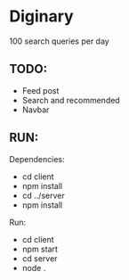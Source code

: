 # Diginary
100 search queries per day

## TODO:
- Feed post
- Search and recommended
- Navbar

## RUN:
Dependencies:
- cd client
- npm install
- cd ../server
- npm install

Run:
- cd client
- npm start
- cd server
- node .
